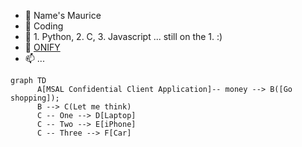- 👋 Name's Maurice
- 👀 Coding
- 🌱 1. Python, 2. C, 3. Javascript ... still on the 1. :)
- 💞️ [ONIFY](https://www.onify.ch/)
- 📫 ...

```mermaid
graph TD
      A[MSAL Confidential Client Application]-- money --> B([Go shopping]);
      B --> C(Let me think)
      C -- One --> D[Laptop]
      C -- Two --> E[iPhone]
      C -- Three --> F[Car]
```
